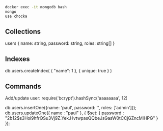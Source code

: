 ```bash
docker exec -it mongodb bash
mongo
use chocka
```

## Collections

users {
    name: string,
    password: string,
    roles: string[]
}

## Indexes

db.users.createIndex( { "name": 1 }, { unique: true } )

## Commands

Add/update user:
require('bcrypt').hashSync('aaaaaaaa', 12)

db.users.insertOne({name: 'paul', password: '', roles: ['admin']});
db.users.updateOne({ name : "paul" }, { $set: { password : "$2b$12$s3Hoi9hfrQSu3Vj9Z.Yek.HvtwpasQQbeJsGasW0tCCjGZncMlHPG" } });
